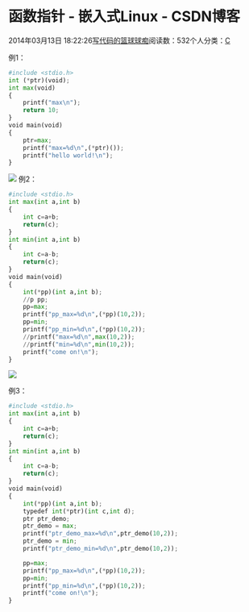 
# 函数指针 - 嵌入式Linux - CSDN博客

2014年03月13日 18:22:26[写代码的篮球球痴](https://me.csdn.net/weiqifa0)阅读数：532个人分类：[C																](https://blog.csdn.net/weiqifa0/article/category/1389385)



例1：

```python
#include <stdio.h>
int (*ptr)(void);
int max(void)
{
	printf("max\n");
	return 10;
}
void main(void)
{
	ptr=max;
	printf("max=%d\n",(*ptr)());
	printf("hello world!\n");
}
```
![](https://img-blog.csdn.net/20140313131102156?watermark/2/text/aHR0cDovL2Jsb2cuY3Nkbi5uZXQvd2VpcWlmYTA=/font/5a6L5L2T/fontsize/400/fill/I0JBQkFCMA==/dissolve/70/gravity/SouthEast)
例2：

```python
#include <stdio.h>
int max(int a,int b)
{
	int c=a+b;
	return(c);
}
int min(int a,int b)
{
	int c=a-b;
	return(c);
}
void main(void)
{
	int(*pp)(int a,int b);
	//p pp;
	pp=max;
	printf("pp_max=%d\n",(*pp)(10,2));
	pp=min;
	printf("pp_min=%d\n",(*pp)(10,2));
	//printf("max=%d\n",max(10,2));
	//printf("min=%d\n",min(10,2));
	printf("come on!\n");
}
```
![](https://img-blog.csdn.net/20140313182220109?watermark/2/text/aHR0cDovL2Jsb2cuY3Nkbi5uZXQvd2VpcWlmYTA=/font/5a6L5L2T/fontsize/400/fill/I0JBQkFCMA==/dissolve/70/gravity/Center)

例3：

```python
#include <stdio.h>
int max(int a,int b)
{
	int c=a+b;
	return(c);
}
int min(int a,int b)
{
	int c=a-b;
	return(c);
}
void main(void)
{
	int(*pp)(int a,int b);
	typedef int(*ptr)(int c,int d);
	ptr ptr_demo;
	ptr_demo = max;
	printf("ptr_demo_max=%d\n",ptr_demo(10,2));
	ptr_demo = min;
	printf("ptr_demo_min=%d\n",ptr_demo(10,2));

	pp=max;
	printf("pp_max=%d\n",(*pp)(10,2));
	pp=min;
	printf("pp_min=%d\n",(*pp)(10,2));
	printf("come on!\n");
}
```



